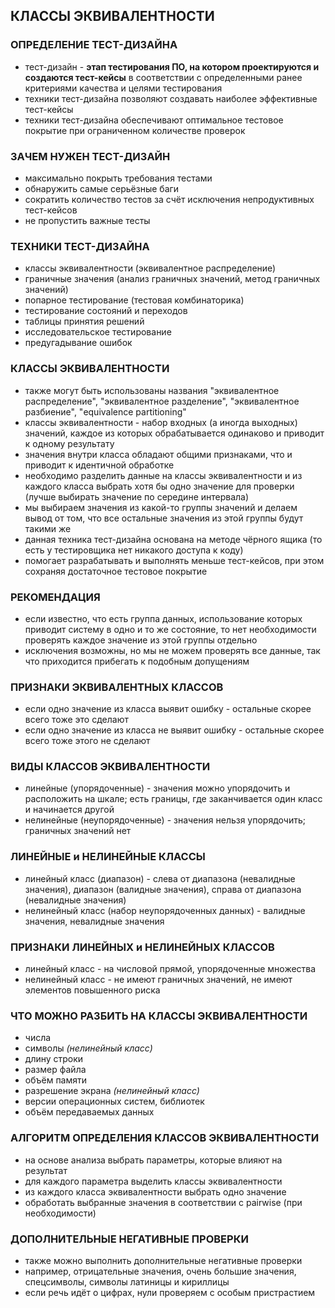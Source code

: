## КЛАССЫ ЭКВИВАЛЕНТНОСТИ

### ОПРЕДЕЛЕНИЕ ТЕСТ-ДИЗАЙНА
* тест-дизайн - **этап тестирования ПО, на котором проектируются и создаются тест-кейсы** в соответствии с определенными ранее критериями качества и целями тестирования
* техники тест-дизайна позволяют создавать наиболее эффективные тест-кейсы
* техники тест-дизайна обеспечивают оптимальное тестовое покрытие при ограниченном количестве проверок

### ЗАЧЕМ НУЖЕН ТЕСТ-ДИЗАЙН
* максимально покрыть требования тестами
* обнаружить самые серьёзные баги
* сократить количество тестов за счёт исключения непродуктивных тест-кейсов
* не пропустить важные тесты

### ТЕХНИКИ ТЕСТ-ДИЗАЙНА
* классы эквивалентности (эквивалентное распределение)
* граничные значения (анализ граничных значений, метод граничных значений)
* попарное тестирование (тестовая комбинаторика)
* тестирование состояний и переходов
* таблицы принятия решений
* исследовательское тестирование
* предугадывание ошибок

### КЛАССЫ ЭКВИВАЛЕНТНОСТИ
* также могут быть использованы названия "эквивалентное распределение", "эквивалентное разделение", "эквивалентное разбиение", "equivalence partitioning"
* классы эквивалентности - набор входных (а иногда выходных) значений, каждое из которых обрабатывается одинаково и приводит к одному результату
* значения внутри класса обладают общими признаками, что и приводит к идентичной обработке
* необходимо разделить данные на классы эквивалентности и из каждого класса выбрать хотя бы одно значение для проверки (лучше выбирать значение по середине интервала)
* мы выбираем значения из какой-то группы значений и делаем вывод от том, что все остальные значения из этой группы будут такими же
* данная техника тест-дизайна основана на методе чёрного ящика (то есть у тестировщика нет никакого доступа к коду)
* помогает разрабатывать и выполнять меньше тест-кейсов, при этом сохраняя достаточное тестовое покрытие

### РЕКОМЕНДАЦИЯ
* если известно, что есть группа данных, использование которых приводит систему в одно и то же состояние, то нет необходимости проверять каждое значение из этой группы отдельно
* исключения возможны, но мы не можем проверять все данные, так что приходится прибегать к подобным допущениям

### ПРИЗНАКИ ЭКВИВАЛЕНТНЫХ КЛАССОВ
* если одно значение из класса выявит ошибку - остальные скорее всего тоже это сделают
* если одно значение из класса не выявит ошибку - остальные скорее всего тоже этого не сделают

### ВИДЫ КЛАССОВ ЭКВИВАЛЕНТНОСТИ
* линейные (упорядоченные) - значения можно упорядочить и расположить на шкале; есть границы, где заканчивается один класс и начинается другой
* нелинейные (неупорядоченные) - значения нельзя упорядочить; граничных значений нет

### ЛИНЕЙНЫЕ и НЕЛИНЕЙНЫЕ КЛАССЫ
* линейный класс (диапазон) - слева от диапазона (невалидные значения), диапазон (валидные значения), справа от диапазона (невалидные значения)
* нелинейный класс (набор неупорядоченных данных) - валидные значения, невалидные значения

### ПРИЗНАКИ ЛИНЕЙНЫХ и НЕЛИНЕЙНЫХ КЛАССОВ
* линейный класс - на числовой прямой, упорядоченные множества
* нелинейный класс - не имеют граничных значений, не имеют элементов повышенного риска

### ЧТО МОЖНО РАЗБИТЬ НА КЛАССЫ ЭКВИВАЛЕНТНОСТИ
* числа
* символы *(нелинейный класс)*
* длину строки
* размер файла
* объём памяти
* разрешение экрана *(нелинейный класс)*
* версии операционных систем, библиотек
* объём передаваемых данных

### АЛГОРИТМ ОПРЕДЕЛЕНИЯ КЛАССОВ ЭКВИВАЛЕНТНОСТИ
* на основе анализа выбрать параметры, которые влияют на результат
* для каждого параметра выделить классы эквивалентности
* из каждого класса эквивалентности выбрать одно значение
* обработать выбранные значения в соответствии с pairwise (при необходимости)

### ДОПОЛНИТЕЛЬНЫЕ НЕГАТИВНЫЕ ПРОВЕРКИ
* также можно выполнить дополнительные негативные проверки
* например, отрицательные значения, очень большие значения, спецсимволы, символы латиницы и кириллицы
* если речь идёт о цифрах, нули проверяем с особым пристрастием
